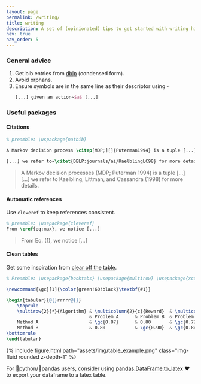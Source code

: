 ```yaml
---
layout: page
permalink: /writing/
title: writing
description: A set of (opinionated) tips to get started with writing high-quality scientific reports.
nav: true
nav_order: 5
---
```



### General advice

1. Get bib entries from [dblp](https://dblp.org/rec/phd/dnb/Jansen15.html?view=bibtex&param=0) (condensed form).
2. Avoid orphans.
3. Ensure symbols are in the same line as their descriptor using `~`
	```latex
	[...] given an action~$a$ [...]
	```


### Useful packages

#### Citations


```latex
% preamble: \uspackage{natbib}

A Markov decision process \citep[MDP;][]{Puterman1994} is a tuple [...]

[...] we refer to~\citet{DBLP:journals/ai/KaelblingLC98} for more details.
```


> A Markov decision processes (MDP; Puterman 1994) is a tuple [...]  
> [...] we refer to  Kaelbling, Littman, and Cassandra (1998) for more details.



#### Automatic references

Use `cleveref` to keep references consistent.


```latex
% preamble: \usepackage{cleveref}
From \cref{eq:max}, we notice [...]
```

> From Eq. (1), we notice [...]


#### Clean tables

Get some inspiration from [clear off the table](https://www.darkhorseanalytics.com/blog/clear-off-the-table).



```latex
% Preamble: \usepackage{booktabs} \usepackage{multirow} \usepackage{xcolor}

\newcommand{\gc}[1]{\color{green!60!black}\textbf{#1}}

\begin{tabular}{@{}rrrrr@{}}
    \toprule
    \multirow{2}{*}{Algorithm} & \multicolumn{2}{c}{Reward}  & \multicolumn{2}{c}{Cost} \\ \cmidrule(lr){2-3} \cmidrule(l){4-5}
                               & Problem A      & Problem B  & Problem A   & Problem B  \\ \cmidrule(lr){2-3} \cmidrule(l){4-5}
    Method A                   & \gc{0.87}      & 0.80       & \gc{0.729}  & 0.75       \\
    Method B                   & 0.80           & \gc{0.90}  & \gc{0.847}  & 0.85       \\
\bottomrule
\end{tabular}
```

<div class="row mt-3">
    <div class="col-sm mt-3 mt-md-0">
		{% include figure.html path="assets/img/table_example.png" class="img-fluid rounded z-depth-1" %}
    </div>
</div>        

For :snake:python/:panda_face:pandas users, consider using [pandas.DataFrame.to_latex](https://pandas.pydata.org/docs/reference/api/pandas.DataFrame.to_latex.html) :heart: to export your dataframe to a latex table.
